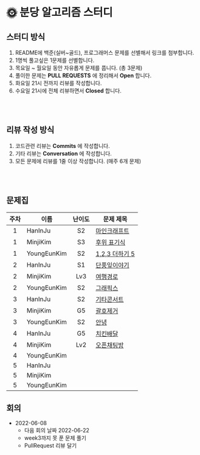 # 🌞 분당 알고리즘 스터디

## 스터디 방식
1. README에 백준(실버~골드), 프로그래머스 문제를 선별해서 링크를 첨부합니다.
2. 1명씩 풀고싶은 1문제를 선별합니다.
3. 목요일 ~ 월요일 동안 자유롭게 문제를 풉니다. (총 3문제)
4. 풀이한 문제는 __PULL REQUESTS__ 에 정리해서 __Open__ 합니다.
5. 화요일 21시 전까지 리뷰를 작성합니다.
6. 수요일 21시에 전체 리뷰하면서 __Closed__ 합니다.

</br></br>

## 리뷰 작성 방식
1. 코드관련 리뷰는 __Commits__ 에 작성합니다.
2. 기타 리뷰는 __Conversation__ 에 작성합니다.
2. 모든 문제에 리뷰를 1줄 이상 작성합니다. (매주 6개 문제)

</br></br>

## 문제집
|주차|이름|난이도|문제 제목|
|:---:|---|:----:|----|
|1|HanInJu|S2|[마인크래프트](https://www.acmicpc.net/problem/18111)|
|1|MinjiKim|S3|[후위 표기식](https://www.acmicpc.net/problem/1935)|
|1|YoungEunKim|S2|[1,2,3 더하기 5](https://www.acmicpc.net/problem/15990)|
|2|HanInJu|S1|[단풍잎이야기](https://www.acmicpc.net/problem/16457)|
|2|MinjiKim|Lv3|[여행경로](https://programmers.co.kr/learn/courses/30/lessons/43164)|
|2|YoungEunKim|S2|[그래픽스 ](https://www.acmicpc.net/problem/2876)|
|3|HanInJu|S2|[기타콘서트](https://www.acmicpc.net/problem/1497)|
|3|MinjiKim|G5|[괄호제거](https://www.acmicpc.net/problem/2800)|
|3|YoungEunKim|S2|[안녕](https://www.acmicpc.net/problem/1535)|
|4|HanInJu|G5|[치킨배달](https://www.acmicpc.net/problem/15686)|
|4|MinjiKim|Lv2|[오픈채팅방](https://programmers.co.kr/learn/courses/30/lessons/42888)|
|4|YoungEunKim||[]()|
|5|HanInJu||[]()|
|5|MinjiKim||[]()|
|5|YoungEunKim||[]()|


## 회의
* 2022-06-08 
    * 다음 회의 날짜 2022-06-22
    * week3까지 못 푼 문제 풀기
    * PullRequest 리뷰 달기

